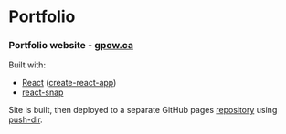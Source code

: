 # Portfolio

### Portfolio website - [gpow.ca](http://gpow.ca)

Built with:
- [React](https://reactjs.org/) ([create-react-app](https://github.com/facebook/create-react-app))
- [react-snap](https://github.com/stereobooster/react-snap)

Site is built, then deployed to a separate GitHub pages [repository](https://github.com/GeordieP/geordiep.github.io) using [push-dir](https://github.com/L33T-KR3W/push-dir).
